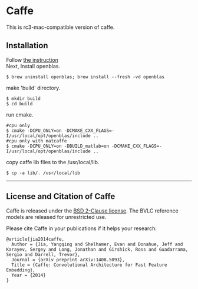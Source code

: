 # Caffe


This is rc3-mac-compatible version of caffe. 

## Installation
Follow [the instruction](http://caffe.berkeleyvision.org/install_osx.html)   
Next, Install openblas.
```
$ brew uninstall openblas; brew install --fresh -vd openblas
```
make 'build' directory.
```
$ mkdir build
$ cd build
```
run cmake.
```
#cpu only
$ cmake -DCPU_ONLY=on -DCMAKE_CXX_FLAGS=-I/usr/local/opt/openblas/include ..
#cpu only with matcaffe
$ cmake -DCPU_ONLY=on -DBUILD_matlab=on -DCMAKE_CXX_FLAGS=-I/usr/local/opt/openblas/include ..
```

copy caffe lib files to the /usr/local/lib.
```
$ cp -a lib/. /usr/local/lib
```


-----

## License and Citation of Caffe

Caffe is released under the [BSD 2-Clause license](https://github.com/BVLC/caffe/blob/master/LICENSE).
The BVLC reference models are released for unrestricted use.

Please cite Caffe in your publications if it helps your research:

    @article{jia2014caffe,
      Author = {Jia, Yangqing and Shelhamer, Evan and Donahue, Jeff and Karayev, Sergey and Long, Jonathan and Girshick, Ross and Guadarrama, Sergio and Darrell, Trevor},
      Journal = {arXiv preprint arXiv:1408.5093},
      Title = {Caffe: Convolutional Architecture for Fast Feature Embedding},
      Year = {2014}
    }
